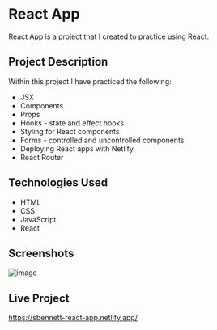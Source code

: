 # React App 

React App is a project that I created to practice using React. 

## Project Description

Within this project I have practiced the following: 

- JSX
- Components
- Props
- Hooks - state and effect hooks
- Styling for React components
- Forms - controlled and uncontrolled components
- Deploying React apps with Netlify
- React Router

## Technologies Used 

- HTML
- CSS
- JavaScript
- React

## Screenshots 

![image](https://github.com/sfbennett/technative-react-playground/assets/156936136/89e22bbe-a37a-45a9-84e3-7a2397e94a22)


## Live Project 

https://sbennett-react-app.netlify.app/
